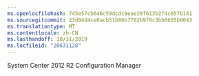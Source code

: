 ```yaml
---
ms.openlocfilehash: 745e57cb646c59dcdc9eae28f613b2f4c657b141
ms.sourcegitcommit: 23d04d4ce0acb51b86b7702b9f0c3bb6b55b0043
ms.translationtype: MT
ms.contentlocale: zh-CN
ms.lasthandoff: 10/31/2019
ms.locfileid: "20631128"
---
```

<Token xmlns:xlink="http://www.w3.org/1999/xlink">System Center 2012 R2 Configuration Manager</Token>